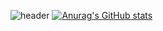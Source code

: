 ![header](https://capsule-render.vercel.app/api?type=cylinder&color=0:e44d26,100:f16529&height=80&section=header&text=Hi%20Everyone!&fontSize=40&animation=fadeIn)
[![Anurag's GitHub stats](https://github-readme-stats.vercel.app/api?username=BDeuDev)](https://github.com/BDeuDev/github-readme-stats)


